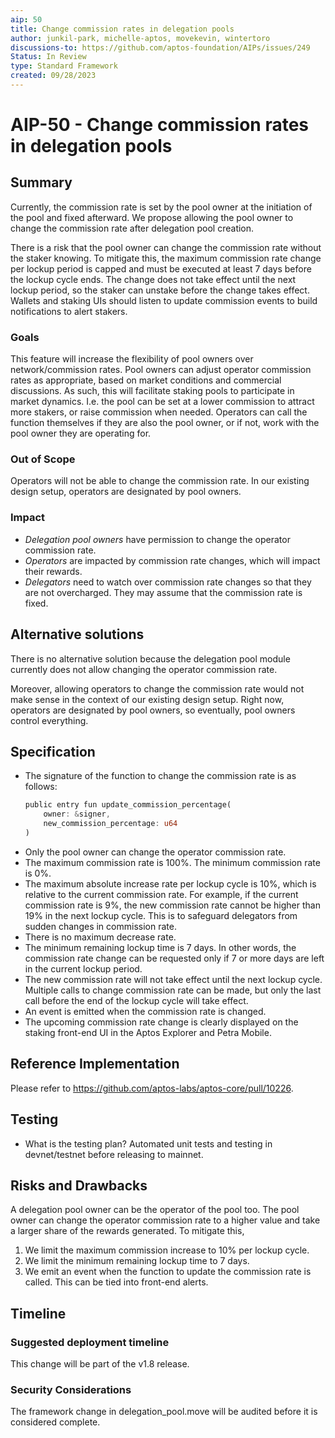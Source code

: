 ```yaml
---
aip: 50
title: Change commission rates in delegation pools
author: junkil-park, michelle-aptos, movekevin, wintertoro
discussions-to: https://github.com/aptos-foundation/AIPs/issues/249
Status: In Review
type: Standard Framework
created: 09/28/2023
---
```


# AIP-50 - Change commission rates in delegation pools

## Summary
Currently, the commission rate is set by the pool owner at the initiation of the pool and fixed afterward. We propose allowing the pool owner to change the commission rate after delegation pool creation.

There is a risk that the pool owner can change the commission rate without the staker knowing. To mitigate this, the maximum commission rate change per lockup period is capped and must be executed at least 7 days before the lockup cycle ends. The change does not take effect until the next lockup period, so the staker can unstake before the change takes effect. Wallets and staking UIs should listen to update commission events to build notifications to alert stakers.

### Goals
This feature will increase the flexibility of pool owners over network/commission rates. Pool owners can adjust operator commission rates as appropriate, based on market conditions and commercial discussions. As such, this will facilitate staking pools to participate in market dynamics. I.e. the pool can be set at a lower commission to attract more stakers, or raise commission when needed. Operators can call the function themselves if they are also the pool owner, or if not, work with the pool owner they are operating for.

### Out of Scope
Operators will not be able to change the commission rate. In our existing design setup, operators are designated by pool owners.

### Impact
* *Delegation pool owners* have permission to change the operator commission rate.
* *Operators* are impacted by commission rate changes, which will impact their rewards.
* *Delegators* need to watch over commission rate changes so that they are not overcharged. They may assume that the commission rate is fixed.

## Alternative solutions
There is no alternative solution because the delegation pool module currently does not allow changing the operator commission rate.

Moreover, allowing operators to change the commission rate would not make sense in the context of our existing design setup. Right now, operators are designated by pool owners, so eventually, pool owners control everything.

## Specification
* The signature of the function to change the commission rate is as follows:
    ```rust
    public entry fun update_commission_percentage(
        owner: &signer,
        new_commission_percentage: u64
    )
    ```
* Only the pool owner can change the operator commission rate.
* The maximum commission rate is 100%. The minimum commission rate is 0%.
* The maximum absolute increase rate per lockup cycle is 10%, which is relative to the current commission rate. For example, if the current commission rate is 9%, the new commission rate cannot be higher than 19% in the next lockup cycle. This is to safeguard delegators from sudden changes in commission rate.
* There is no maximum decrease rate.
* The minimum remaining lockup time is 7 days. In other words, the commission rate change can be requested only if 7 or more days are left in the current lockup period.
* The new commission rate will not take effect until the next lockup cycle. Multiple calls to change commission rate can be made, but only the last call before the end of the lockup cycle will take effect.
* An event is emitted when the commission rate is changed.
* The upcoming commission rate change is clearly displayed on the staking front-end UI in the Aptos Explorer and Petra Mobile.

## Reference Implementation
Please refer to https://github.com/aptos-labs/aptos-core/pull/10226.

## Testing
- What is the testing plan?
Automated unit tests and testing in devnet/testnet before releasing to mainnet.

## Risks and Drawbacks
A delegation pool owner can be the operator of the pool too. The pool owner can change the operator commission rate to a higher value and take a larger share of the rewards generated. To mitigate this,
1. We limit the maximum commission increase to 10% per lockup cycle.
2. We limit the minimum remaining lockup time to 7 days.
3. We emit an event when the function to update the commission rate is called. This can be tied into front-end alerts.

## Timeline

### Suggested deployment timeline

This change will be part of the v1.8 release.

### Security Considerations

The framework change in delegation_pool.move will be audited before it is considered complete.
